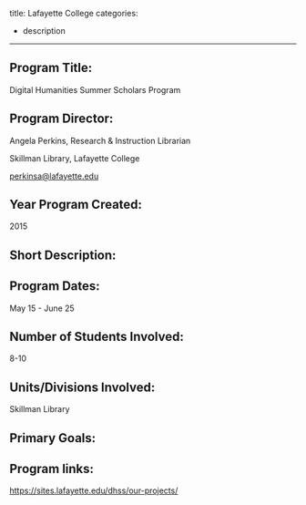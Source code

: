 
title: Lafayette College 
categories: 
  - description
---

## Program Title:

Digital Humanities Summer Scholars Program 

## Program Director:

Angela Perkins, Research & Instruction Librarian

Skillman Library, Lafayette College

perkinsa@lafayette.edu


## Year Program Created:

2015

## Short Description:

## Program Dates:

May 15 - June 25

## Number of Students Involved:

8-10 

## Units/Divisions Involved:

Skillman Library 

## Primary Goals: 

## Program links: 

https://sites.lafayette.edu/dhss/our-projects/
